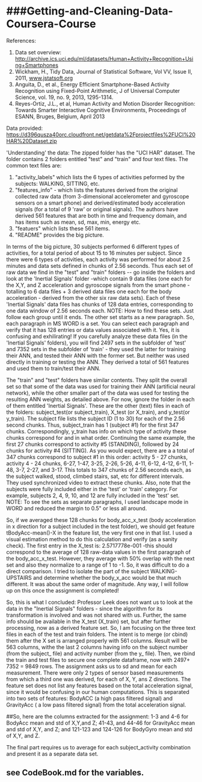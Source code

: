###Getting-and-Cleaning-Data-Coursera-Course
=========================================
References: 
  1. Data set overview: http://archive.ics.uci.edu/ml/datasets/Human+Activity+Recognition+Using+Smartphones 
  2. Wickham, H., Tidy Data, Journal of Statistical Software, Vol VV, Issue II, 2011, www.jstatsoft.org
  3. Anguita, D., et al., Energy Efficient Smartphone-Based Activity Recognition using Fixed-Point Arithmetic, J of Universal Computer Science, vol. 19, no. 9, 2013, 1295-1314.
  4. Reyes-Ortiz, J.L., et al, Human Activity and Motion Disorder Recognition: Towards Smarter Interactive Cognitive Environments, Proceedings of ESANN, Bruges, Belgium, April 2013

Data provided:  https://d396qusza40orc.cloudfront.net/getdata%2Fprojectfiles%2FUCI%20HAR%20Dataset.zip

'Understanding' the data: The zipped folder has the "UCI HAR" dataset. The folder contains 2 folders entitled "test" and "train" and four text files.
The common text files are: 
  1. "activity_labels" which lists the 6 types of activities peformed by the subjects: WALKING, SITTING, etc.
  2. "features_info" - which lists the features derived from the original collected raw data (from 3-dimensional accelerometer and gyroscope sensors on a smart phone) and derived/estimated body acceleration signals (for a total of 9 'raw' or original signals). The authors have derived 561 features that are both in time and frequency domain, and has items such as mean, sd, max, min, energy etc. 
  3. "featuers" which lists these 561 items.
  4. "README" provides the big picture. 

In terms of the big picture, 30 subjects performed 6 different types of activities, for a total period of about 15 to 16 minutes per subject. Since there were 6 types of activities, each activity was performed for about 2.5 minutes and data sets defined in chunks of 2.56 seconds. Thus each set of raw data we find in the "test" and "train" folders -- go inside the folders and look at the 'Inertial Signals' folder -which contain 9 data files (one each for the X,Y, and Z acceleration and gyroscope signals from the smart phone - totalling  to 6 data files + 3 derived data files one each for the body acceleration - derived from the other six raw data sets). Each of these 'Inertial Signals' data files has chunks of 128 data entries, corresponding to one data window of 2.56 seconds each. NOTE: How to find these sets. Just follow each group until it ends. The other set starts as a new paragraph. So, each paragraph in MS WORD is a set. You can select each paragraph and verify that it has 128 entries or data values associated with it. Yes, it is confusing and exhilirating! If you carefully analyze these data files (in the 'Inertial Signals' folders), you will find 2497 sets in the subfolder of 'test' and 7352 sets in the subfolder of 'train' - they used the latter for training their ANN, and tested their ANN with the former set. But neither was used directly in training or testing the ANN. They derived a total of 561 features and used them to train/test their ANN. 

The "train" and "test" folders have similar contents. They split the overall set so that some of the data was used for training their ANN (artificial neural network), while the other smaller part of the data was used for testing the resulting ANN weights, as detailed above. For now, ignore the folder in each of them entitled 'Inertial Signals'. These are the other (text) files in each of the folders: subject_test(or subject_train), X_test (or X_train), and y_test(or y_train). The subject file lists the subject ID (1 to 30) for each of the 2.56 second chunks. Thus, subject_train has 1 (subject #1) for the first 347 chunks. Correspondingly, y_train has info on which type of activity these chunks correspond for and in what order. Continuing the same example, the first 27 chunks correspond to activity #5 (STANDING), followed by 24 chunks for activity #4 (SITTING). As you would expect, there are a a total of 347 chunks correspond to subject #1 in this order: activity 5 - 27 chunks, activity 4 - 24 chunks, 6-27, 1-47, 3-25, 2-26, 5-26, 4-11, 6-12, 4-12, 6-11, 1-48, 3-7, 2-27, and 3-17. This totals to 347 chunks of 2.56 seconds each, as the subject walked, stood, climbed stairs, sat, etc for different intervals. They used synchronized video to extract these chunks. Also, note that the subjects were fully included either in the 'test' or 'train' category. For example, subjects 2, 4, 9, 10, and 12 are fully included in the 'test' set.  NOTE: To see the sets as separate paragraphs, I used landscape mode in WORD and reduced the margin to 0.5" or less all around. 

So, if we averaged these 128 chunks for body_acc_x_test (body acceleration in x direction for a subject included in the test folder), we should get feature tBodyAcc-mean()-X in the feature list, the very first one in that list. I used a visual estimation method to do this calculation and verify (as a sanity check). The first entry in the X_test is: 2.5717778e-001 -this should correspond to the average of 128 raw-data values in the first paragraph of the body_acc_x_test. However, they average with 50% overlap with the next set and also they normalize to a range of 1 to -1. So, it was difficult to do a direct comparison. I tried to isolate the part of the subject WALKING-UPSTAIRS and determine whether the body_x_acc would be that much different. It was about the same order of magnitude. Any way, I will follow up on this once the assignment is completed! 

So, this is what I concluded: Professor Leek does not want us to look at the data in the "Inertial Signals" folders - since the algorithm for its transformation is involved and was not shared with us. Further, the same info should be available in the X_test (X_train) set, but after further processing, now as a derived feature set. So, I am focusing on the three text files in each of the test and train folders. The intent is to merge (or cbind) them after the X set is arranged properly with 561 columns. Result will be 563 columns, withe the last 2 columns having info on the subject number (from the subject_ file) and activity number (from the y_ file). Then, we rbind the train and test files to secure one complete dataframe, now with 2497+ 7352 = 9849 rows. The assignment asks us to sd and mean for each measurement. There were only 2 types of sensor based measurements from which a third one was derived, for each of X, Y, ans Z directions. The feature set does not list any features based on the total acceleration signal, since it would be confusing in our human computations. This is separated into two sets of features: BodyACC (a high pass filtered signal) and GravityAcc ( a low pass filtered signal) from the total acceleration signal. 

##So, here are the columns extracted for the assignment: 1-3 and 4-6 for BodyAcc mean and std of X,Y,and Z; 41-43, and 44-46 for GravityAcc mean and std of X,Y, and Z; and 121-123 and 124-126 for BodyGyro mean and std of X,Y, and Z. 

The final part requires us to average for each subject_activity combination and present it as a separate data set. 
## see CodeBook.md for the variables. 

